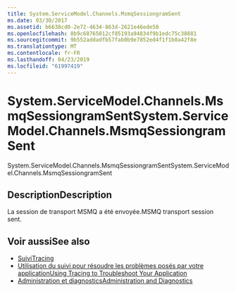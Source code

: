 ```yaml
---
title: System.ServiceModel.Channels.MsmqSessiongramSent
ms.date: 03/30/2017
ms.assetid: b6638cd0-2e72-4634-863d-2621e46ede50
ms.openlocfilehash: 8b9c68765012cf85193a94834f9b1edc75c38881
ms.sourcegitcommit: 9b552addadfb57fab0b9e7852ed4f1f1b8a42f8e
ms.translationtype: MT
ms.contentlocale: fr-FR
ms.lasthandoff: 04/23/2019
ms.locfileid: "61997419"
---
```

# <a name="systemservicemodelchannelsmsmqsessiongramsent"></a><span data-ttu-id="f052f-102">System.ServiceModel.Channels.MsmqSessiongramSent</span><span class="sxs-lookup"><span data-stu-id="f052f-102">System.ServiceModel.Channels.MsmqSessiongramSent</span></span>
<span data-ttu-id="f052f-103">System.ServiceModel.Channels.MsmqSessiongramSent</span><span class="sxs-lookup"><span data-stu-id="f052f-103">System.ServiceModel.Channels.MsmqSessiongramSent</span></span>  
  
## <a name="description"></a><span data-ttu-id="f052f-104">Description</span><span class="sxs-lookup"><span data-stu-id="f052f-104">Description</span></span>  
 <span data-ttu-id="f052f-105">La session de transport MSMQ a été envoyée.</span><span class="sxs-lookup"><span data-stu-id="f052f-105">MSMQ transport session sent.</span></span>  
  
## <a name="see-also"></a><span data-ttu-id="f052f-106">Voir aussi</span><span class="sxs-lookup"><span data-stu-id="f052f-106">See also</span></span>

- [<span data-ttu-id="f052f-107">Suivi</span><span class="sxs-lookup"><span data-stu-id="f052f-107">Tracing</span></span>](../../../../../docs/framework/wcf/diagnostics/tracing/index.md)
- [<span data-ttu-id="f052f-108">Utilisation du suivi pour résoudre les problèmes posés par votre application</span><span class="sxs-lookup"><span data-stu-id="f052f-108">Using Tracing to Troubleshoot Your Application</span></span>](../../../../../docs/framework/wcf/diagnostics/tracing/using-tracing-to-troubleshoot-your-application.md)
- [<span data-ttu-id="f052f-109">Administration et diagnostics</span><span class="sxs-lookup"><span data-stu-id="f052f-109">Administration and Diagnostics</span></span>](../../../../../docs/framework/wcf/diagnostics/index.md)
